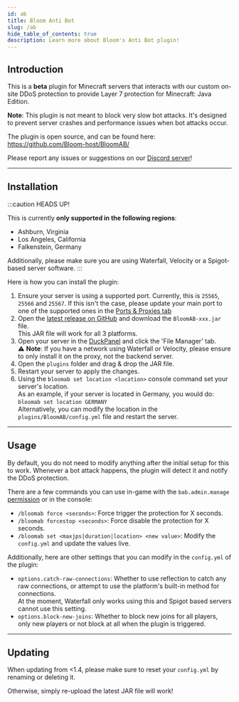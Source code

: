```yaml
---
id: ab
title: Bloom Anti Bot
slug: /ab
hide_table_of_contents: true
description: Learn more about Bloom's Anti Bot plugin!
---
```


## Introduction

This is a **beta** plugin for Minecraft servers that interacts with our custom on-site DDoS protection to provide Layer
7 protection for Minecraft: Java Edition.

**Note**: This plugin is not meant to block very slow bot attacks. It's designed to prevent server crashes and performance issues when bot attacks occur.

The plugin is open source, and can be found here: https://github.com/Bloom-host/BloomAB/

Please report any issues or suggestions on our [Discord server](https://discord.gg/bloom)!

---

## Installation

:::caution HEADS UP!

This is currently **only supported in the following regions**:  
- Ashburn, Virginia
- Los Angeles, California
- Falkenstein, Germany

Additionally, please make sure you are using Waterfall, Velocity or a Spigot-based server software.
:::

Here is how you can install the plugin:

1. Ensure your server is using a supported port. Currently, this is `25565`, `25566` and `25567`.
  If this isn't the case, please update your main port to one of the supported ones in the [Ports & Proxies tab](../using_the_panel/ports-and-proxies.md) 
2. Open the [latest release on GitHub](https://github.com/Bloom-host/BloomAB/releases/latest) and download the `BloomAB-xxx.jar` file.  
  This JAR file will work for all 3 platforms.
3. Open your server in the [DuckPanel](https://mc.bloom.host) and click the 'File Manager' tab.  
   ⚠️ **Note**: If you have a network using Waterfall or Velocity, please ensure to only install it on the proxy, not the backend server.
4. Open the `plugins` folder and drag & drop the JAR file.
5. Restart your server to apply the changes.
6. Using the `bloomab set location <location>` console command set your server's location.  
   As an example, if your server is located in Germany, you would do: `bloomab set location GERMANY`  
  Alternatively, you can modify the location in the `plugins/BloomAB/config.yml` file and restart the server.

---

## Usage

By default, you do not need to modify anything after the initial setup for this to work. Whenever a bot attack happens, the plugin will detect it and notify the DDoS protection.

There are a few commands you can use in-game with the `bab.admin.manage` [permission](../plugins_and_modifications/multiplatform/luckperms.md) or in the console:
- `/bloomab force <seconds>`: Force trigger the protection for X seconds.
- `/bloomab forcestop <seconds>`: Force disable the protection for X seconds.
- `/bloomab set <maxjps|duration|location> <new value>`: Modify the `config.yml` and update the values live. 

Additionally, here are other settings that you can modify in the `config.yml` of the plugin:
- `options.catch-raw-connections`: Whether to use reflection to catch any raw connections, or attempt to use the platform's built-in method for connections.  
  At the moment, Waterfall only works using this and Spigot based servers cannot use this setting.
- `options.block-new-joins`: Whether to block new joins for all players, only new players or not block at all when the plugin is triggered.

---

## Updating
When updating from \<1.4, please make sure to reset your `config.yml` by renaming or deleting it.

Otherwise, simply re-upload the latest JAR file will work!  
